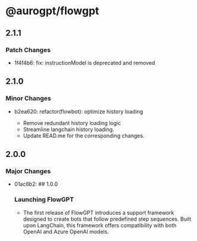 # @aurogpt/flowgpt

## 2.1.1

### Patch Changes

- 1f4f4b6: fix: instructionModel is deprecated and removed

## 2.1.0

### Minor Changes

- b2ea620: refactor(flowbot): optimize history loading

  - Remove redundant history loading logic
  - Streamline langchain history loading.
  - Update READ.me for the corresponding changes.

## 2.0.0

### Major Changes

- 01ac6b2: ## 1.0.0

  ### Launching FlowGPT

  - The first release of FlowGPT introduces a support framework designed to create bots that follow predefined step sequences. Built upon LangChain, this framework offers compatibility with both OpenAI and Azure OpenAI models.
